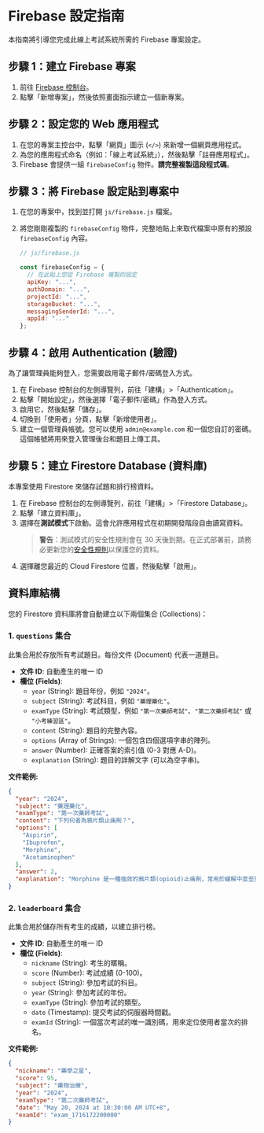 # Firebase 設定指南

本指南將引導您完成此線上考試系統所需的 Firebase 專案設定。

## 步驟 1：建立 Firebase 專案

1.  前往 [Firebase 控制台](https://console.firebase.google.com/)。
2.  點擊「新增專案」，然後依照畫面指示建立一個新專案。

## 步驟 2：設定您的 Web 應用程式

1.  在您的專案主控台中，點擊「網頁」圖示 (`</>`) 來新增一個網頁應用程式。
2.  為您的應用程式命名（例如：「線上考試系統」），然後點擊「註冊應用程式」。
3.  Firebase 會提供一組 `firebaseConfig` 物件。**請完整複製這段程式碼**。

## 步驟 3：將 Firebase 設定貼到專案中

1.  在您的專案中，找到並打開 `js/firebase.js` 檔案。
2.  將您剛剛複製的 `firebaseConfig` 物件，完整地貼上來取代檔案中原有的預設 `firebaseConfig` 內容。

    ```javascript
    // js/firebase.js

    const firebaseConfig = {
      // 在此貼上您從 Firebase 複製的設定
      apiKey: "...",
      authDomain: "...",
      projectId: "...",
      storageBucket: "...",
      messagingSenderId: "...",
      appId: "..."
    };
    ```

## 步驟 4：啟用 Authentication (驗證)

為了讓管理員能夠登入，您需要啟用電子郵件/密碼登入方式。

1.  在 Firebase 控制台的左側導覽列，前往「建構」>「Authentication」。
2.  點擊「開始設定」，然後選擇「電子郵件/密碼」作為登入方式。
3.  啟用它，然後點擊「儲存」。
4.  切換到「使用者」分頁，點擊「新增使用者」。
5.  建立一個管理員帳號。您可以使用 `admin@example.com` 和一個您自訂的密碼。這個帳號將用來登入管理後台和題目上傳工具。

## 步驟 5：建立 Firestore Database (資料庫)

本專案使用 Firestore 來儲存試題和排行榜資料。

1.  在 Firebase 控制台的左側導覽列，前往「建構」>「Firestore Database」。
2.  點擊「建立資料庫」。
3.  選擇在**測試模式**下啟動。這會允許應用程式在初期開發階段自由讀寫資料。
    > **警告**：測試模式的安全性規則會在 30 天後到期。在正式部署前，請務必更新您的[安全性規則](https://firebase.google.com/docs/firestore/security/get-started)以保護您的資料。
4.  選擇離您最近的 Cloud Firestore 位置，然後點擊「啟用」。

## 資料庫結構

您的 Firestore 資料庫將會自動建立以下兩個集合 (Collections)：

### 1. `questions` 集合

此集合用於存放所有考試題目。每份文件 (Document) 代表一道題目。

-   **文件 ID**: 自動產生的唯一 ID
-   **欄位 (Fields)**:
    -   `year` (String): 題目年份，例如 `"2024"`。
    -   `subject` (String): 考試科目，例如 `"藥理藥化"`。
    -   `examType` (String): 考試類型，例如 `"第一次藥師考試"`、`"第二次藥師考試"` 或 `"小考練習區"`。
    -   `content` (String): 題目的完整內容。
    -   `options` (Array of Strings): 一個包含四個選項字串的陣列。
    -   `answer` (Number): 正確答案的索引值 (0-3 對應 A-D)。
    -   `explanation` (String): 題目的詳解文字 (可以為空字串)。

**文件範例:**
```json
{
  "year": "2024",
  "subject": "藥理藥化",
  "examType": "第一次藥師考試",
  "content": "下列何者為鴉片類止痛劑？",
  "options": [
    "Aspirin",
    "Ibuprofen",
    "Morphine",
    "Acetaminophen"
  ],
  "answer": 2,
  "explanation": "Morphine 是一種強效的鴉片類(opioid)止痛劑，常用於緩解中度至重度疼痛。"
}
```

### 2. `leaderboard` 集合

此集合用於儲存所有考生的成績，以建立排行榜。

-   **文件 ID**: 自動產生的唯一 ID
-   **欄位 (Fields)**:
    -   `nickname` (String): 考生的暱稱。
    -   `score` (Number): 考試成績 (0-100)。
    -   `subject` (String): 參加考試的科目。
    -   `year` (String): 參加考試的年份。
    -   `examType` (String): 參加考試的類型。
    -   `date` (Timestamp): 提交考試的伺服器時間戳。
    -   `examId` (String): 一個當次考試的唯一識別碼，用來定位使用者當次的排名。

**文件範例:**
```json
{
  "nickname": "藥學之星",
  "score": 95,
  "subject": "藥物治療",
  "year": "2024",
  "examType": "第二次藥師考試",
  "date": "May 20, 2024 at 10:30:00 AM UTC+8",
  "examId": "exam_1716172200000"
}
```

